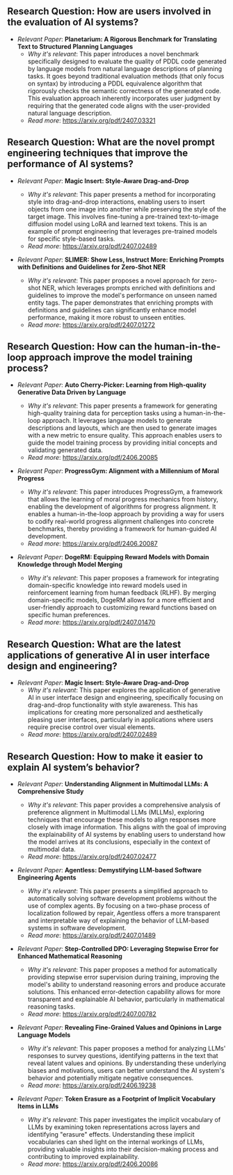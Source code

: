 ## Research Question: How are users involved in the evaluation of AI systems?

- *Relevant Paper*: **Planetarium: A Rigorous Benchmark for Translating Text to Structured Planning Languages**
    - *Why it's relevant*: This paper introduces a novel benchmark specifically designed to evaluate the quality of PDDL code generated by language models from natural language descriptions of planning tasks.  It  goes beyond traditional evaluation methods (that only focus on syntax) by introducing a PDDL equivalence algorithm that rigorously checks the semantic correctness of the generated code.  This evaluation approach inherently incorporates user judgment by requiring that the generated code aligns with the user-provided natural language description.
    - *Read more*: https://arxiv.org/pdf/2407.03321

## Research Question: What are the novel prompt engineering techniques that improve the performance of AI systems?

- *Relevant Paper*: **Magic Insert: Style-Aware Drag-and-Drop**
    - *Why it's relevant*: This paper presents a method for incorporating style into drag-and-drop interactions, enabling users to insert objects from one image into another while preserving the style of the target image. This involves fine-tuning a pre-trained text-to-image diffusion model using LoRA and learned text tokens.  This is an example of prompt engineering that leverages pre-trained models for specific style-based tasks.
    - *Read more*: https://arxiv.org/pdf/2407.02489

- *Relevant Paper*: **SLIMER: Show Less, Instruct More: Enriching Prompts with Definitions and Guidelines for Zero-Shot NER**
    - *Why it's relevant*: This paper proposes a novel approach for zero-shot NER,  which leverages prompts enriched with definitions and guidelines to improve the model's performance on unseen named entity tags. The paper demonstrates that enriching prompts with definitions and guidelines can significantly enhance model performance, making it more robust to unseen entities. 
    - *Read more*: https://arxiv.org/pdf/2407.01272

## Research Question: How can the human-in-the-loop approach improve the model training process?

- *Relevant Paper*: **Auto Cherry-Picker: Learning from High-quality Generative Data Driven by Language**
    - *Why it's relevant*: This paper presents a framework for generating high-quality training data for perception tasks using a human-in-the-loop approach. It leverages language models to generate descriptions and layouts, which are then used to generate images with a new metric to ensure quality. This approach enables users to guide the model training process by providing initial concepts and validating generated data. 
    - *Read more*: https://arxiv.org/pdf/2406.20085

- *Relevant Paper*: **ProgressGym: Alignment with a Millennium of Moral Progress**
    - *Why it's relevant*: This paper introduces ProgressGym, a framework that allows the learning of moral progress mechanics from history, enabling the development of algorithms for progress alignment.  It enables a human-in-the-loop approach by providing a way for users to codify real-world progress alignment challenges into concrete benchmarks, thereby providing a framework for human-guided AI development.
    - *Read more*: https://arxiv.org/pdf/2406.20087

- *Relevant Paper*: **DogeRM: Equipping Reward Models with Domain Knowledge through Model Merging**
    - *Why it's relevant*: This paper proposes a framework for integrating domain-specific knowledge into reward models used in reinforcement learning from human feedback (RLHF). By merging domain-specific models, DogeRM allows for a more efficient and user-friendly approach to customizing reward functions based on specific human preferences. 
    - *Read more*: https://arxiv.org/pdf/2407.01470

## Research Question: What are the latest applications of generative AI in user interface design and engineering?

- *Relevant Paper*: **Magic Insert: Style-Aware Drag-and-Drop**
    - *Why it's relevant*: This paper explores the application of generative AI in user interface design and engineering, specifically focusing on drag-and-drop functionality with style awareness.  This  has implications for creating more personalized and aesthetically pleasing user interfaces, particularly in applications where users require precise control over visual elements.
    - *Read more*: https://arxiv.org/pdf/2407.02489

## Research Question: How to make it easier to explain AI system’s behavior?

- *Relevant Paper*: **Understanding Alignment in Multimodal LLMs: A Comprehensive Study**
    - *Why it's relevant*: This paper provides a comprehensive analysis of preference alignment in Multimodal LLMs (MLLMs), exploring techniques that encourage these models to align responses more closely with image information. This aligns with the goal of improving the explainability of AI systems by enabling users to understand how the model arrives at its conclusions, especially in the context of multimodal data.
    - *Read more*: https://arxiv.org/pdf/2407.02477

- *Relevant Paper*: **Agentless: Demystifying LLM-based Software Engineering Agents**
    - *Why it's relevant*: This paper presents a simplified approach to automatically solving software development problems without the use of complex agents.  By focusing on a two-phase process of localization followed by repair, Agentless offers a more transparent and interpretable way of explaining the behavior of LLM-based systems in software development.
    - *Read more*: https://arxiv.org/pdf/2407.01489

- *Relevant Paper*: **Step-Controlled DPO: Leveraging Stepwise Error for Enhanced Mathematical Reasoning**
    - *Why it's relevant*: This paper proposes a method for automatically providing stepwise error supervision during training, improving the model's ability to understand reasoning errors and produce accurate solutions.  This enhanced error-detection capability allows for more transparent and explainable AI behavior, particularly in mathematical reasoning tasks.
    - *Read more*: https://arxiv.org/pdf/2407.00782

- *Relevant Paper*: **Revealing Fine-Grained Values and Opinions in Large Language Models**
    - *Why it's relevant*: This paper proposes a method for analyzing LLMs' responses to survey questions, identifying patterns in the text that reveal latent values and opinions. By understanding these underlying biases and motivations, users can better understand the AI system's behavior and potentially mitigate negative consequences.
    - *Read more*: https://arxiv.org/pdf/2406.19238

- *Relevant Paper*: **Token Erasure as a Footprint of Implicit Vocabulary Items in LLMs**
    - *Why it's relevant*: This paper investigates the implicit vocabulary of LLMs by examining token representations across layers and identifying "erasure" effects. Understanding these implicit vocabularies can shed light on the internal workings of LLMs, providing valuable insights into their decision-making process and contributing to improved explainability.
    - *Read more*: https://arxiv.org/pdf/2406.20086
